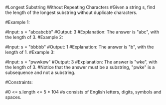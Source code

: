 #Longest Substring Without Repeating Characters
#Given a string s, find the length of the longest substring without duplicate characters.

 

#Example 1:

#Input: s = "abcabcbb"
#Output: 3
#Explanation: The answer is "abc", with the length of 3.
#Example 2:

#Input: s = "bbbbb"
#Output: 1
#Explanation: The answer is "b", with the length of 1.
#Example 3:

#Input: s = "pwwkew"
#Output: 3
#Explanation: The answer is "wke", with the length of 3.
#Notice that the answer must be a substring, "pwke" is a subsequence and not a substring.
 

#Constraints:

#0 <= s.length <= 5 * 104
#s consists of English letters, digits, symbols and spaces.